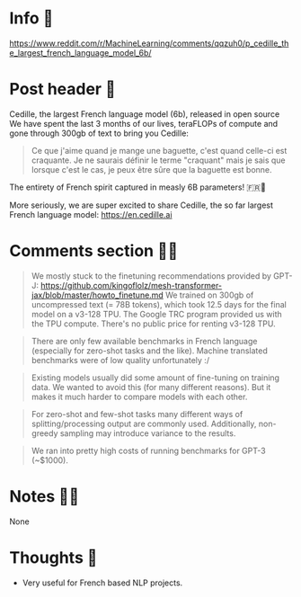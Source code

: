 # Info 📌
https://www.reddit.com/r/MachineLearning/comments/qqzuh0/p_cedille_the_largest_french_language_model_6b/

# Post header 📝
Cedille, the largest French language model (6b), released in open source  
We have spent the last 3 months of our lives, teraFLOPs of compute and gone through 300gb of text to bring you Cedille:

>Ce que j'aime quand je mange une baguette, c'est quand celle-ci est craquante. Je ne saurais définir le terme "craquant" mais je sais que lorsque c'est le cas, je peux être sûre que la baguette est bonne.

The entirety of French spirit captured in measly 6B parameters! 🇫🇷🥖

More seriously, we are super excited to share Cedille, the so far largest French language model: https://en.cedille.ai

# Comments section 👂🏻
>We mostly stuck to the finetuning recommendations provided by GPT-J: https://github.com/kingoflolz/mesh-transformer-jax/blob/master/howto_finetune.md
>We trained on 300gb of uncompressed text (= 78B tokens), which took 12.5 days for the final model on a v3-128 TPU.
>The Google TRC program provided us with the TPU compute. There's no public price for renting v3-128 TPU.

>There are only few available benchmarks in French language (especially for zero-shot tasks and the like). Machine translated benchmarks were of low quality unfortunately :/

>Existing models usually did some amount of fine-tuning on training data. We wanted to avoid this (for many different reasons). But it makes it much harder to compare models with each other.

>For zero-shot and few-shot tasks many different ways of splitting/processing output are commonly used. Additionally, non-greedy sampling may introduce variance to the results.

>We ran into pretty high costs of running benchmarks for GPT-3 (~$1000).

# Notes ✍🏻
None

# Thoughts 💭
- Very useful for French based NLP projects.